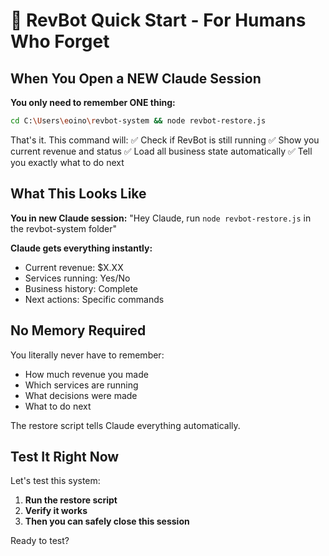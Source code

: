 # 🤖 RevBot Quick Start - For Humans Who Forget

## When You Open a NEW Claude Session

**You only need to remember ONE thing:**

```bash
cd C:\Users\eoino\revbot-system && node revbot-restore.js
```

That's it. This command will:
✅ Check if RevBot is still running
✅ Show you current revenue and status
✅ Load all business state automatically
✅ Tell you exactly what to do next

## What This Looks Like

**You in new Claude session:**
"Hey Claude, run `node revbot-restore.js` in the revbot-system folder"

**Claude gets everything instantly:**
- Current revenue: $X.XX
- Services running: Yes/No
- Business history: Complete
- Next actions: Specific commands

## No Memory Required

You literally never have to remember:
- How much revenue you made
- Which services are running
- What decisions were made
- What to do next

The restore script tells Claude everything automatically.

## Test It Right Now

Let's test this system:

1. **Run the restore script**
2. **Verify it works**
3. **Then you can safely close this session**

Ready to test?